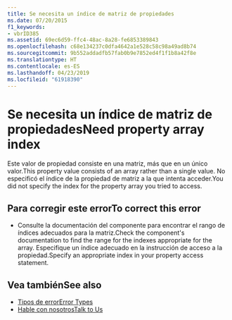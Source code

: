 ```yaml
---
title: Se necesita un índice de matriz de propiedades
ms.date: 07/20/2015
f1_keywords:
- vbrID385
ms.assetid: 69ec6d59-ffc4-48ac-8a28-fe6853389843
ms.openlocfilehash: c68e134237c0dfa4642a1e528c58c98a49ad8b74
ms.sourcegitcommit: 9b552addadfb57fab0b9e7852ed4f1f1b8a42f8e
ms.translationtype: HT
ms.contentlocale: es-ES
ms.lasthandoff: 04/23/2019
ms.locfileid: "61918390"
---
```

# <a name="need-property-array-index"></a><span data-ttu-id="3bb69-102">Se necesita un índice de matriz de propiedades</span><span class="sxs-lookup"><span data-stu-id="3bb69-102">Need property array index</span></span>
<span data-ttu-id="3bb69-103">Este valor de propiedad consiste en una matriz, más que en un único valor.</span><span class="sxs-lookup"><span data-stu-id="3bb69-103">This property value consists of an array rather than a single value.</span></span> <span data-ttu-id="3bb69-104">No especificó el índice de la propiedad de matriz a la que intenta acceder.</span><span class="sxs-lookup"><span data-stu-id="3bb69-104">You did not specify the index for the property array you tried to access.</span></span>  
  
## <a name="to-correct-this-error"></a><span data-ttu-id="3bb69-105">Para corregir este error</span><span class="sxs-lookup"><span data-stu-id="3bb69-105">To correct this error</span></span>  
  
- <span data-ttu-id="3bb69-106">Consulte la documentación del componente para encontrar el rango de índices adecuados para la matriz.</span><span class="sxs-lookup"><span data-stu-id="3bb69-106">Check the component's documentation to find the range for the indexes appropriate for the array.</span></span> <span data-ttu-id="3bb69-107">Especifique un índice adecuado en la instrucción de acceso a la propiedad.</span><span class="sxs-lookup"><span data-stu-id="3bb69-107">Specify an appropriate index in your property access statement.</span></span>  
  
## <a name="see-also"></a><span data-ttu-id="3bb69-108">Vea también</span><span class="sxs-lookup"><span data-stu-id="3bb69-108">See also</span></span>

- [<span data-ttu-id="3bb69-109">Tipos de error</span><span class="sxs-lookup"><span data-stu-id="3bb69-109">Error Types</span></span>](../../../visual-basic/programming-guide/language-features/error-types.md)
- [<span data-ttu-id="3bb69-110">Hable con nosotros</span><span class="sxs-lookup"><span data-stu-id="3bb69-110">Talk to Us</span></span>](/visualstudio/ide/talk-to-us)
